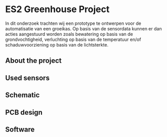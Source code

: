# **ES2 Greenhouse Project**

In dit onderzoek trachten wij een prototype te ontwerpen voor de automatisatie van een groeikas.  Op basis van de sensordata kunnen er dan acties aangestuurd worden zoals bewatering op basis van de grondvochtigheid, verluchting op basis van de temperatuur en/of schaduwvoorziening op basis van de lichtsterkte.

## **About the project**

## **Used sensors**

## **Schematic**

## **PCB design**

## **Software**


